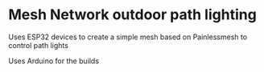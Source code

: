 # Mesh Network outdoor path lighting

Uses ESP32 devices to create a simple mesh based on Painlessmesh to control path lights

Uses Arduino for the builds
